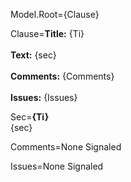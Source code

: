 Model.Root={Clause}

Clause=<b>Title:</b> {Ti}<br><br><b>Text:</b> {sec}<br><br><b>Comments:</b> {Comments}<br><br><b>Issues:</b> {Issues}

Sec=<b>{Ti}</b><br>{sec}

Comments=None Signaled

Issues=None Signaled

